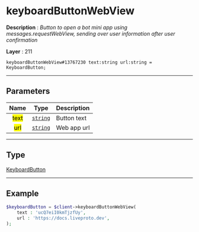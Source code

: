 # keyboardButtonWebView

**Description** : *Button to open a bot mini app using messages.requestWebView, sending over user information after user confirmation*

**Layer** : 211

```tl
keyboardButtonWebView#13767230 text:string url:string = KeyboardButton;
```

---

## Parameters

| Name | Type | Description |
| :---: | :---: | :--- |
| <mark>text</mark> | [`string`](type/string) | Button text |
| <mark>url</mark> | [`string`](type/string) | Web app url |

---

## Type

[KeyboardButton](type/KeyboardButton)

---

## Example

```php
$keyboardButton = $client->keyboardButtonWebView(
	text : 'ucQ7eiI0kmTjzfUy',
	url : 'https://docs.liveproto.dev',
);
```